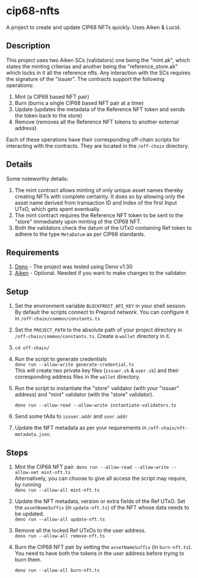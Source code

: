 # cip68-nfts

A project to create and update CIP68 NFTs quickly. Uses Aiken &amp; Lucid.

## Description

This project uses two Aiken SCs (validators) one being the "mint.ak", which
states the minting criterias and another being the "reference_store.ak" which
locks in it all the reference nfts. Any interaction with the SCs requires the
signature of the "issuer". The contracts support the following operations:

1. Mint (a CIP68 based NFT pair)
2. Burn (burns a single CIP68 based NFT pair at a time)
3. Update (updates the metadata of the Reference NFT token and sends the token
   back to the store)
4. Remove (removes all the Reference NFT tokens to another external address)

Each of these operations have their corresponding off-chain scripts for
interacting with the contracts. They are located in the `/off-chain` directory.

## Details

Some noteworthy details:

1. The mint contract allows minting of only unique asset names thereby creating
   NFTs with complete certainty. It does so by allowing only the asset name
   derived from transaction ID and Index of the first Input UTxO, which gets
   spent eventually.
2. The mint contract requires the Reference NFT token to be sent to the "store"
   immediately upon minting of the CIP68 NFT.
3. Both the validators check the datum of the UTxO containing Ref token to
   adhere to the type `MetaDatum` as per CIP68 standards.

## Requirements

1. [Deno](https://deno.land/ "A modern runtime for Javascript & Typescript") -
   The project was tested using Deno v1.30
2. [Aiken](https://aiken-lang.org/) - Optional. Needed if you want to make
   changes to the validator.

## Setup

1. Set the environment variable `BLOCKFROST_API_KEY` in your shell session. By
   default the scripts connect to Preprod network. You can configure it in
   `/off-chain/common/constants.ts`
2. Set the `PROJECT_PATH` to the absolute path of your project directory in
   `/off-chain/common/constants.ts`. Create a `wallet` directory in it.
3. `cd off-chain/`
4. Run the script to generate credentials\
   `deno run --allow-write generate-credential.ts`\
   This will create two private key files (`issuer.sk` &amp; `user.sk`) and
   their corresponding address files in the `wallet` directory.
5. Run the script to instantiate the "store" validator (with your "issuer"
   address) and "mint" validator (with the "store" validator).

   `deno run --allow-read --allow-write instantiate-validators.ts`
6. Send some tAda to `issuer.addr` and `user.addr`
7. Update the NFT metadata as per your requirements in
   `/off-chain/nft-metadata.json`.

## Steps

1. Mint the CIP68 NFT pair.
   `deno run --allow-read --allow-write --allow-net mint-nft.ts`\
   Alternatively, you can choose to give all access the script may require, by
   running\
   `deno run --allow-all mint-nft.ts`
2. Update the NFT metadata, version or extra fields of the Ref UTxO. Set the
   `assetNameSuffix` (in `update-nft.ts`) of the NFT whose data needs to be
   updated.\
   `deno run --allow-all update-nft.ts`
3. Remove all the locked Ref UTxOs to the user address.\
   `deno run --allow-all remove-nft.ts`
4. Burn the CIP68 NFT pair by setting the `assetNameSuffix` (in `burn-nft.ts`).
   You need to have both the tokens in the user address before trying to burn
   them.

   `deno run --allow-all burn-nft.ts`

